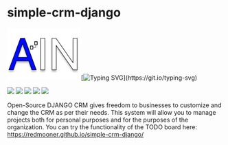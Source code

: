 # simple-crm-django


![](https://github.com/RedMooner/simple-crm-django/blob/dev/DjangoCrm/main/static/main/img/logo.png)[![Typing SVG](https://readme-typing-svg.demolab.com?font=Fira+Code&pause=1000&width=435&lines=Make+your+todo+better!)](https://git.io/typing-svg)

![](https://img.shields.io/github/languages/count/RedMooner/simple-crm-django) ![](https://img.shields.io/github/commit-activity/m/RedMooner/simple-crm-django) ![](https://img.shields.io/github/v/tag/RedMooner/simple-crm-django) ![](https://img.shields.io/github/followers/RedMooner?style=social) ![](https://img.shields.io/github/stars/RedMooner/simple-crm-django?style=social)

Open-Source DJANGO CRM gives freedom to businesses to customize and change the CRM as per their needs.
This system will allow you to manage projects both for personal purposes and for the purposes of the organization. You can try the functionality of the TODO board here: https://redmooner.github.io/simple-crm-django/
